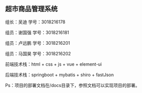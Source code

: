 ## 超市商品管理系统

组长：吴迪     学号：3018216178

组员：谢国强  学号：3018216181

组员：卢远鹏  学号：3018216201

组员：马国昊  学号：3018216202



前端技术栈：html + css + js + vue + element-ui

后端技术栈：springboot + mybatis + shiro + fastJson

Ps：项目的部署文档在/docs目录下，参照文档可以实现项目的部署。


